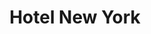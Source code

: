 ---
tags: []
title: Hotel New York
weight: 40
description: "
**Klant:** Hotel New York, in opdracht van DBK. <br> 
**Werkzaamheden:** Design en Front-end ondersteuning<br> 
**Website:** <a href='https://www.hotelnewyork.nl'>https://www.hotelnewyork.nl</a><br>
**Periode:** Herfst 2015"
logo: /images/logos/hny.png
---